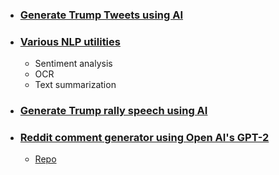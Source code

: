 
* ### [Generate Trump Tweets using AI](http://www.realtrumptweet.com/)

* ### [Various NLP utilities](http://basicnlptools.com/)
  * Sentiment analysis
  * OCR 
  * Text summarization

* ### [Generate Trump rally speech using AI](https://trump-speech.com/)

* ### [Reddit comment generator using Open AI's GPT-2](https://addadda023.github.io/GPT-2-text-generation/)
  * [Repo](https://github.com/addadda023/GPT-2-text-generation)
